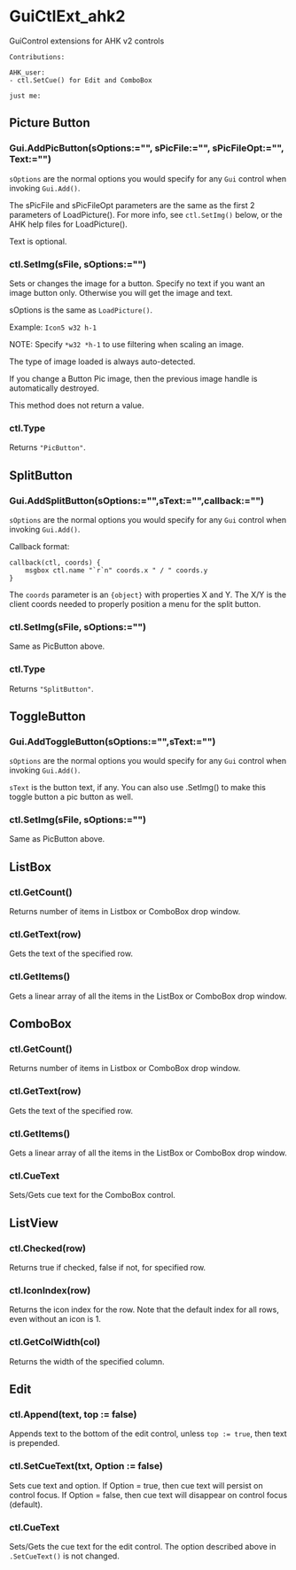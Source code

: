 # GuiCtlExt_ahk2
GuiControl extensions for AHK v2 controls

```
Contributions:

AHK_user:
- ctl.SetCue() for Edit and ComboBox

just me:

```

## Picture Button

### Gui.AddPicButton(sOptions:="", sPicFile:="", sPicFileOpt:="", Text:="")

`sOptions` are the normal options you would specify for any `Gui` control when invoking `Gui.Add()`.

The sPicFile and sPicFileOpt parameters are the same as the first 2 parameters of LoadPicture().  For more info, see `ctl.SetImg()` below, or the AHK help files for LoadPicture().

Text is optional.

### ctl.SetImg(sFile, sOptions:="")
Sets or changes the image for a button.  Specify no text if you want an image button only.  Otherwise you will get the image and text.

sOptions is the same as `LoadPicture()`.

Example:  `Icon5 w32 h-1`

NOTE:  Specify `*w32 *h-1` to use filtering when scaling an image.

The type of image loaded is always auto-detected.

If you change a Button Pic image, then the previous image handle is automatically destroyed.

This method does not return a value.

### ctl.Type
Returns `"PicButton"`.

## SplitButton

### Gui.AddSplitButton(sOptions:="",sText:="",callback:="")

`sOptions` are the normal options you would specify for any `Gui` control when invoking `Gui.Add()`.

Callback format:

```
callback(ctl, coords) {
    msgbox ctl.name "`r`n" coords.x " / " coords.y
}
```

The `coords` parameter is an `{object}` with properties X and Y.  The X/Y is the client coords needed to properly position a menu for the split button.

### ctl.SetImg(sFile, sOptions:="")
Same as PicButton above.

### ctl.Type
Returns `"SplitButton"`.

## ToggleButton

### Gui.AddToggleButton(sOptions:="",sText:="")
`sOptions` are the normal options you would specify for any `Gui` control when invoking `Gui.Add()`.

`sText` is the button text, if any.  You can also use .SetImg() to make this toggle button a pic button as well.

### ctl.SetImg(sFile, sOptions:="")
Same as PicButton above.

## ListBox

### ctl.GetCount()
Returns number of items in Listbox or ComboBox drop window.

### ctl.GetText(row)
Gets the text of the specified row.

### ctl.GetItems()
Gets a linear array of all the items in the ListBox or ComboBox drop window.

## ComboBox

### ctl.GetCount()
Returns number of items in Listbox or ComboBox drop window.

### ctl.GetText(row)
Gets the text of the specified row.

### ctl.GetItems()
Gets a linear array of all the items in the ListBox or ComboBox drop window.

### ctl.CueText
Sets/Gets cue text for the ComboBox control.

## ListView

### ctl.Checked(row)
Returns true if checked, false if not, for specified row.

### ctl.IconIndex(row)
Returns the icon index for the row.  Note that the default index for all rows, even without an icon is 1.

### ctl.GetColWidth(col)
Returns the width of the specified column.

## Edit

### ctl.Append(text, top := false)
Appends text to the bottom of the edit control, unless `top := true`, then text is prepended.

### ctl.SetCueText(txt, Option := false)
Sets cue text and option.
If Option = true, then cue text will persist on control focus.
If Option = false, then cue text will disappear on control focus (default).

### ctl.CueText
Sets/Gets the cue text for the edit control.  The option described above in `.SetCueText()` is not changed.
